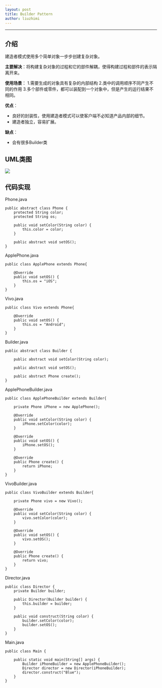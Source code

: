 ```yaml
---
layout: post
title: Builder Pattern
author: liuzhimi
---
```

-----
## 介绍
建造者模式使用多个简单对象一步步创建复杂对象。

**主要解决**：将构建复杂对象的过程和它的部件解耦，使得构建过程和部件的表示隔离开来。

**使用场景**：
1.需要生成的对象具有复杂的内部结构
2.类中的调用顺序不同产生不同的作用
3.多个部件或零件，都可以装配到一个对象中，但是产生的运行结果不相同。

**优点**：
- 良好的封装性，使用建造者模式可以使客户端不必知道产品内部的细节。
- 建造者独立，容易扩展。

**缺点**：
- 会有很多Builder类


## UML类图
![](https://github.com/liuzhimi/liuzhimi.github.io/tree/master/images/Builder.jpg?raw=true)

## 代码实现
Phone.java
```
public abstract class Phone {
	protected String color;
	protected String os;
	
	public void setColor(String color) {
		this.color = color;
	}
	
	public abstract void setOS();
}

```

ApplePhone.java
```
public class ApplePhone extends Phone{

	@Override
	public void setOS() {
		this.os = "iOS";
	}
}
```

Vivo.java
```
public class Vivo extends Phone{

	@Override
	public void setOS() {
		this.os = "Android";		
	}
}
```

Builder.java
```
public abstract class Builder {
	
	public abstract void setColor(String color);
	
	public abstract void setOS();
	
	public abstract Phone create();
}
```

ApplePhoneBuilder.java
```
public class ApplePhoneBuilder extends Builder{
	
	private Phone iPhone = new ApplePhone();
	
	@Override
	public void setColor(String color) {
		iPhone.setColor(color);
	}

	@Override
	public void setOS() {
		iPhone.setOS();
	}

	@Override
	public Phone create() {
		return iPhone;
	}
}
```

VivoBuilder.java
```
public class VivoBuilder extends Builder{

	private Phone vivo = new Vivo();
	
	@Override
	public void setColor(String color) {
		vivo.setColor(color);
	}

	@Override
	public void setOS() {
		vivo.setOS();
	}

	@Override
	public Phone create() {
		return vivo;
	}
}
```

Director.java
```
public class Director {
	private Builder builder;
	
	public Director(Builder builder) {
		this.builder = builder;
	}
	
	public void construct(String color) {
		builder.setColor(color);
		builder.setOS();
	}
}
```

Main.java
```
public class Main {

	public static void main(String[] args) {
		Builder iPhoneBuilder = new ApplePhoneBuilder();
		Director director = new Director(iPhoneBuilder);
		director.construct("Blue");
	}
}
```


